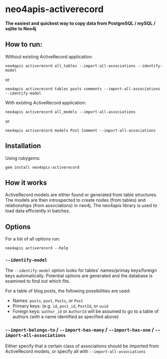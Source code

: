 # neo4apis-activerecord

**The easiest and quickest way to copy data from PostgreSQL / mySQL / sqlite to Neo4j**

## How to run:

Without existing ActiveRecord application:

    neo4apis activerecord all_tables --import-all-associations --identify-model

or

    neo4apis activerecord tables posts comments --import-all-associations --identify-model

With existing ActiveRecord application:

    neo4apis activerecord all_models --import-all-associations

or

    neo4apis activerecord models Post Comment --import-all-associations

## Installation

Using rubygems:

    gem install neo4apis-activerecord

## How it works

ActiveRecord models are either found or generated from table structures.  The models are then introspected to create nodes (from tables) and relationships (from associations) in neo4j.  The neo4apis library is used to load data efficiently in batches.

## Options

For a list of all options run:

    neo4apis activerecord --help

### `--identify-model`

The `--identify-model` option looks for tables' names/primay keys/foreign keys automatically.  Potential options are generated and the database is examined to find out which fits.

For a table of blog posts, the following possibilities are used:

 * Names: `posts`, `post`, `Posts`, or `Post`
 * Primary keys: (e.g. `id`, `post_id`, `PostId`, or `uuid`
 * Foreign keys: `author_id` or `AuthorId` will be assumed to go to a table of authors (with a name identified as specified above)

### `--import-belongs-to` / `--import-has-many` / `--import-has-one` / `--import-all-associations`

Either specify that a certain class of associations should be imported from ActiveRecord models, or specify all with `--import-all-associations`

